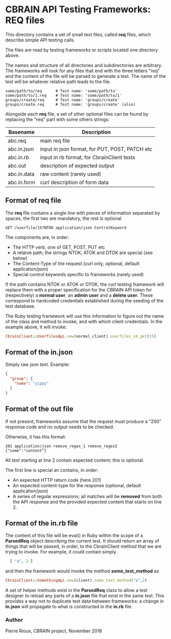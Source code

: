 
# CBRAIN API Testing Frameworks: REQ files

This directory contains a set of small text files,
called __req__ files, which describe simple API testing calls.

The files are read by testing frameworks or scripts located one
directory above.

The names and structure of all directories and subdirectories are
arbitrary. The frameworks will look for any files that end with
the three letters "req" and the content of the file will be parsed
to generate a test. The name of the test will be whatever relative
path leads to the file.

```
some/path/to/req      # Test name: 'some/path/to'
some/path/to/1.req    # Test name: 'some/path/to/1'
groups/create/req     # Test name: 'groups/create'
groups/create.req     # Test name: 'groups/create' (also)
```

Alongside each __req__ file, a set of other optional files can
be found by replacing the "req" part with some others strings:

Basename      | Description
------------- | ----------------------------------------------
abc.req       | main req file
abc.in.json   | input in json format, for PUT, POST, PATCH etc
abc.in.rb     | input in rb format, for CbrainClient tests
abc.out       | description of expected output
abc.in.data   | raw content (rarely used)
abc.in.form   | curl description of form data

## Format of __req__ file

The __req__ file contains a single line with pieces of information
separated by spaces; the first two are mandatory, the rest is optional

```
GET /userfile/15?NTOK application/json ControlKeyword
```

The components are, in order:

- The HTTP verb, one of GET, POST, PUT etc
- A relatve path; the strings NTOK, ATOK and DTOK are special (see below)
- The Content-Type of the request (curl only, optional, default application/json)
- Special control keywords specific to frameworks (rarely used)

If the path contains NTOK or ATOK or DTOK, the curl testing framework will
replace them with a proper specification for the CBRAIN API token for
(respectively) a **normal user**, an **admin user** and a **delete user**.
These correspond to hardcoded credentials established during the seeding
of the test database.

The Ruby testing framework will use this information to figure out
the name of the class and method to invoke, and with which client
credentials. In the example above, it will invoke:

```ruby
CbrainClient::UserfilesApi.new(normal_client).userfiles_id_get(15)
```

## Format of the __in.json__

Simply raw json text. Example:

```json
{
  "group": {
    "name": "yippy"
  }
}
```

## Format of the __out__ file

If not present, frameworks assume that the request must produce
a "200" response code and no output needs to be checked.

Otherwise, it has this format:

```
201 application/json remove_regex_1 remove_regex2
{"some":"content"}
```

All text starting at line 2 contain expected content; this is optional.

The first line is special an contains, in order:

- An expected HTTP return code (here 201)
- An expected content-type for the response (optional, default application/json)
- A series of regular expressions; all matches will be **removed** from both
  the API response and the provided expected content that starts on line 2.

## Format of the __in.rb__ file

The content of this file will be eval() in Ruby within the scope
of a **ParsedReq** object describing the current test. It should return
an array of things that will be passed, in order, to the CbrainClient
method that we are trying to invoke. For example, it could
contain simply

```ruby
  [ "a", 2 ]
```

and then the framework would invoke the method **some_test_method** as

```ruby
CbrainClient::SomethingApi.new(client).some_test_method("a",2)
```

A set of helper methods exist in the **ParsedReq** class to allow a test
designer to reload any parts of a __in.json__ file that exist in
the same test. This provides a way not to duplicate test data between
frameworks: a change in __in.json__ will propagate to what is constructed
in the __in.rb__ file.

### Author

Pierre Rioux, CBRAIN project, November 2018

